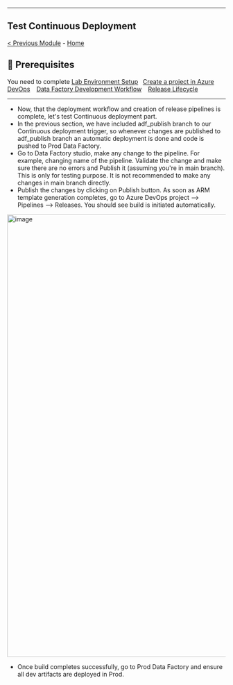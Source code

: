 ------------------------------------------------------------------------------------------------------------------------------------------------------------
**Test Continuous Deployment**
------------------------------------------------------------------------------------------------------------------------------------------------------------
[< Previous Module](module04.md) - [Home](https://github.com/swmannepalli/Azure-Data-Factory-CI-CD)

🤔 Prerequisites
---------------------------------------------------------------------------------------------------------------------------------------------------------

You need to complete [Lab Environment Setup](module00.md)&ensp;  [Create a project in Azure DevOps](module01.md) &ensp;  [Data Factory Development Workflow](module02.md)  &ensp; [Release Lifecycle](module03.md)

---------------------------------------------------------------------------------------------------------------------------------------------------------

+ Now, that the deployment workflow and creation of release pipelines is complete, let's test Continuous deployment part.
+ In the previous section, we have included adf_publish branch to our Continuous deployment trigger, so whenever changes are published to adf_publish branch an automatic deployment is done and code is pushed to Prod Data Factory.
+ Go to Data Factory studio, make any change to the pipeline. For example, changing name of the pipeline. Validate the change and make sure there are no errors and Publish it (assuming you're in main branch). This is only for testing purpose. It is not recommended to make any changes in main branch directly.
+ Publish the changes by clicking on Publish button. As soon as ARM template generation completes, go to Azure DevOps project --> Pipelines --> Releases. You should see build is initiated automatically.

<img width="1020" alt="image" src="https://user-images.githubusercontent.com/84516667/197869665-1e1aac53-33ec-44b2-a4dd-c643a4ea4fda.png">

+ Once build completes successfully, go to Prod Data Factory and ensure all dev artifacts are deployed in Prod.
